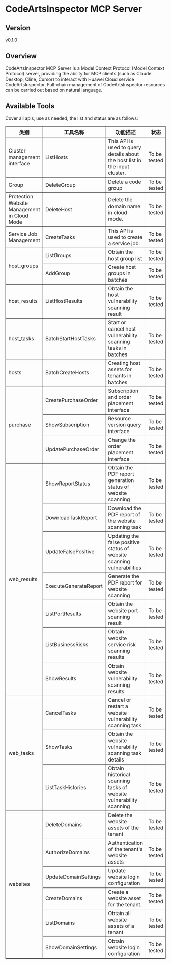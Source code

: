 # CodeArtsInspector MCP Server 


## Version
v0.1.0

## Overview

CodeArtsInspector MCP Server is a Model Context Protocol (Model Context Protocol) server, providing the ability for MCP clients (such as Claude Desktop, Cline, Cursor) to interact with Huawei Cloud service CodeArtsInspector. Full-chain management of CodeArtsInspector resources can be carried out based on natural language.

## Available Tools
Cover all apis, use as needed, the list and status are as follows:

<html>
    <head></head>
    <body>
        <table border="1" cellspacing="0" cellpadding="5">
            <tbody>
                <tr>
                    <th>类别</th>
                    <th>工具名称</th>
                    <th>功能描述</th>
                    <th>状态</th>
                </tr>
                <tr>
                    <td rowspan="1">Cluster management interface</td>
                    <td>ListHosts</td>
                    <td>This API is used to query details about the host list in the input cluster.</td>
                    <td>To be tested</td>
                </tr>
                <tr>
                    <td rowspan="1">Group</td>
                    <td>DeleteGroup</td>
                    <td>Delete a code group</td>
                    <td>To be tested</td>
                </tr>
                <tr>
                    <td rowspan="1">Protection Website Management in Cloud Mode</td>
                    <td>DeleteHost</td>
                    <td>Delete the domain name in cloud mode.</td>
                    <td>To be tested</td>
                </tr>
                <tr>
                    <td rowspan="1">Service Job Management</td>
                    <td>CreateTasks</td>
                    <td>This API is used to create a service job.</td>
                    <td>To be tested</td>
                </tr>
                <tr>
                    <td rowspan="2">host_groups</td>
                    <td>ListGroups</td>
                    <td>Obtain the host group list</td>
                    <td>To be tested</td>
                </tr>
                <tr>
                    <td>AddGroup</td>
                    <td>Create host groups in batches</td>
                    <td>To be tested</td>
                </tr>
                <tr>
                    <td rowspan="1">host_results</td>
                    <td>ListHostResults</td>
                    <td>Obtain the host vulnerability scanning result</td>
                    <td>To be tested</td>
                </tr>
                <tr>
                    <td rowspan="1">host_tasks</td>
                    <td>BatchStartHostTasks</td>
                    <td>Start or cancel host vulnerability scanning tasks in batches</td>
                    <td>To be tested</td>
                </tr>
                <tr>
                    <td rowspan="1">hosts</td>
                    <td>BatchCreateHosts</td>
                    <td>Creating host assets for tenants in batches</td>
                    <td>To be tested</td>
                </tr>
                <tr>
                    <td rowspan="3">purchase</td>
                    <td>CreatePurchaseOrder</td>
                    <td>Subscription and order placement interface</td>
                    <td>To be tested</td>
                </tr>
                <tr>
                    <td>ShowSubscription</td>
                    <td>Resource version query interface</td>
                    <td>To be tested</td>
                </tr>
                <tr>
                    <td>UpdatePurchaseOrder</td>
                    <td>Change the order placement interface</td>
                    <td>To be tested</td>
                </tr>
                <tr>
                    <td rowspan="7">web_results</td>
                    <td>ShowReportStatus</td>
                    <td>Obtain the PDF report generation status of website scanning</td>
                    <td>To be tested</td>
                </tr>
                <tr>
                    <td>DownloadTaskReport</td>
                    <td>Download the PDF report of the website scanning task</td>
                    <td>To be tested</td>
                </tr>
                <tr>
                    <td>UpdateFalsePositive</td>
                    <td>Updating the false positive status of website scanning vulnerabilities</td>
                    <td>To be tested</td>
                </tr>
                <tr>
                    <td>ExecuteGenerateReport</td>
                    <td>Generate the PDF report for website scanning</td>
                    <td>To be tested</td>
                </tr>
                <tr>
                    <td>ListPortResults</td>
                    <td>Obtain the website port scanning result</td>
                    <td>To be tested</td>
                </tr>
                <tr>
                    <td>ListBusinessRisks</td>
                    <td>Obtain website service risk scanning results</td>
                    <td>To be tested</td>
                </tr>
                <tr>
                    <td>ShowResults</td>
                    <td>Obtain website vulnerability scanning results</td>
                    <td>To be tested</td>
                </tr>
                <tr>
                    <td rowspan="3">web_tasks</td>
                    <td>CancelTasks</td>
                    <td>Cancel or restart a website vulnerability scanning task</td>
                    <td>To be tested</td>
                </tr>
                <tr>
                    <td>ShowTasks</td>
                    <td>Obtain the website vulnerability scanning task details</td>
                    <td>To be tested</td>
                </tr>
                <tr>
                    <td>ListTaskHistories</td>
                    <td>Obtain historical scanning tasks of website vulnerability scanning</td>
                    <td>To be tested</td>
                </tr>
                <tr>
                    <td rowspan="6">websites</td>
                    <td>DeleteDomains</td>
                    <td>Delete the website assets of the tenant</td>
                    <td>To be tested</td>
                </tr>
                <tr>
                    <td>AuthorizeDomains</td>
                    <td>Authentication of the tenant's website assets</td>
                    <td>To be tested</td>
                </tr>
                <tr>
                    <td>UpdateDomainSettings</td>
                    <td>Update website login configuration</td>
                    <td>To be tested</td>
                </tr>
                <tr>
                    <td>CreateDomains</td>
                    <td>Create a website asset for the tenant.</td>
                    <td>To be tested</td>
                </tr>
                <tr>
                    <td>ListDomains</td>
                    <td>Obtain all website assets of a tenant</td>
                    <td>To be tested</td>
                </tr>
                <tr>
                    <td>ShowDomainSettings</td>
                    <td>Obtain website login configuration</td>
                    <td>To be tested</td>
                </tr>
            </tbody>
        </table>
    </body>
</html>
